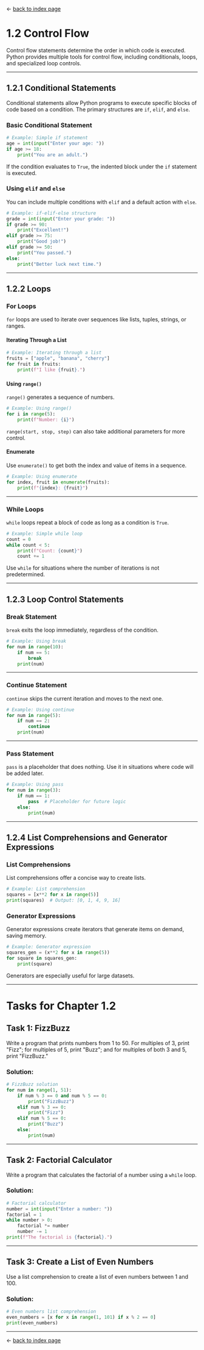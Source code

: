 ← [back to index page](../index.md)
# **1.2 Control Flow**

Control flow statements determine the order in which code is executed. Python provides multiple tools for control flow, including conditionals, loops, and specialized loop controls.

---

## **1.2.1 Conditional Statements**

Conditional statements allow Python programs to execute specific blocks of code based on a condition. The primary structures are `if`, `elif`, and `else`.

### **Basic Conditional Statement**
```python
# Example: Simple if statement
age = int(input("Enter your age: "))
if age >= 18:
    print("You are an adult.")
```
If the condition evaluates to `True`, the indented block under the `if` statement is executed.

### **Using `elif` and `else`**
You can include multiple conditions with `elif` and a default action with `else`.

```python
# Example: if-elif-else structure
grade = int(input("Enter your grade: "))
if grade >= 90:
    print("Excellent!")
elif grade >= 75:
    print("Good job!")
elif grade >= 50:
    print("You passed.")
else:
    print("Better luck next time.")
```

---

## **1.2.2 Loops**

### **For Loops**
`for` loops are used to iterate over sequences like lists, tuples, strings, or ranges.

#### **Iterating Through a List**
```python
# Example: Iterating through a list
fruits = ["apple", "banana", "cherry"]
for fruit in fruits:
    print(f"I like {fruit}.")
```

#### **Using `range()`**
`range()` generates a sequence of numbers.

```python
# Example: Using range()
for i in range(5):
    print(f"Number: {i}")
```
`range(start, stop, step)` can also take additional parameters for more control.

#### **Enumerate**
Use `enumerate()` to get both the index and value of items in a sequence.

```python
# Example: Using enumerate
for index, fruit in enumerate(fruits):
    print(f"{index}: {fruit}")
```

---

### **While Loops**
`while` loops repeat a block of code as long as a condition is `True`.

```python
# Example: Simple while loop
count = 0
while count < 5:
    print(f"Count: {count}")
    count += 1
```

Use `while` for situations where the number of iterations is not predetermined.

---

## **1.2.3 Loop Control Statements**

### **Break Statement**
`break` exits the loop immediately, regardless of the condition.

```python
# Example: Using break
for num in range(10):
    if num == 5:
        break
    print(num)
```

---

### **Continue Statement**
`continue` skips the current iteration and moves to the next one.

```python
# Example: Using continue
for num in range(5):
    if num == 2:
        continue
    print(num)
```

---

### **Pass Statement**
`pass` is a placeholder that does nothing. Use it in situations where code will be added later.

```python
# Example: Using pass
for num in range(3):
    if num == 1:
        pass  # Placeholder for future logic
    else:
        print(num)
```

---

## **1.2.4 List Comprehensions and Generator Expressions**

### **List Comprehensions**
List comprehensions offer a concise way to create lists.

```python
# Example: List comprehension
squares = [x**2 for x in range(5)]
print(squares)  # Output: [0, 1, 4, 9, 16]
```

### **Generator Expressions**
Generator expressions create iterators that generate items on demand, saving memory.

```python
# Example: Generator expression
squares_gen = (x**2 for x in range(5))
for square in squares_gen:
    print(square)
```
Generators are especially useful for large datasets.

---

# **Tasks for Chapter 1.2**

## **Task 1: FizzBuzz**
Write a program that prints numbers from 1 to 50. For multiples of 3, print "Fizz"; for multiples of 5, print "Buzz"; and for multiples of both 3 and 5, print "FizzBuzz."

### **Solution:**
```python
# FizzBuzz solution
for num in range(1, 51):
    if num % 3 == 0 and num % 5 == 0:
        print("FizzBuzz")
    elif num % 3 == 0:
        print("Fizz")
    elif num % 5 == 0:
        print("Buzz")
    else:
        print(num)
```
---

## **Task 2: Factorial Calculator**
Write a program that calculates the factorial of a number using a `while` loop.

### **Solution:**
```python
# Factorial calculator
number = int(input("Enter a number: "))
factorial = 1
while number > 0:
    factorial *= number
    number -= 1
print(f"The factorial is {factorial}.")
```
---

## **Task 3: Create a List of Even Numbers**
Use a list comprehension to create a list of even numbers between 1 and 100.

### **Solution:**
```python
# Even numbers list comprehension
even_numbers = [x for x in range(1, 101) if x % 2 == 0]
print(even_numbers)
```
---

← [back to index page](../index.md)